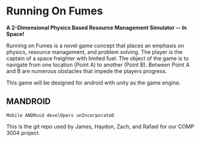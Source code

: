 # Running On Fumes
__A 2-Dimensional Physics Based Resource Management Simulator -- In Space!__

Running on Fumes is a novel game concept that places an emphasis on physics, resource management, and problem solving. The player is the captain of a space freighter with limited fuel. The object of the game is to navigate from one location (Point A) to another (Point B).  Between Point A and B are numerous obstacles that impede the players progress. 

This game will be designed for android with unity as the game engine.


## MANDROID
`Mobile ANDRoid develOpers unIncorporateD`

This is the git repo used by James, Haydon, Zach, and Rafael for our COMP 3004 project.
